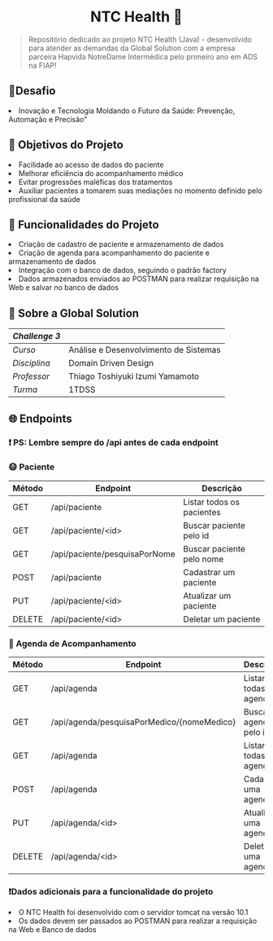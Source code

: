 <h1 align="center">
<br>NTC Health 💊
</h1>

> Repositório dedicado ao projeto NTC Health (Java) - desenvolvido para atender as demandas da Global Solution com a empresa parceira Hapvida NotreDame Intermédica pelo primeiro ano em ADS na FIAP!

<h2>📝Desafio</h2>
<li>Inovação e Tecnologia Moldando o Futuro da Saúde: Prevenção, Automação e Precisão”</li>

<h2 name="objetivo">🎯 Objetivos do Projeto</h2>
<li>Facilidade ao acesso de dados do paciente</li>
<li>Melhorar eficiência do acompanhamento médico</li>
<li>Evitar progressões maléficas dos tratamentos</li>
<li>Auxiliar pacientes a tomarem suas mediações no momento definido pelo profissional da saúde</li>

<h2>🤖 Funcionalidades do Projeto</h2>
 <li>Criação de cadastro de paciente e armazenamento de dados</li> 
 <li>Criação de agenda para acompanhamento do paciente e armazenamento de dados</li> 
 <li>Integração com o banco de dados, seguindo o padrão factory</li> 
 <li>Dados armazenados enviados ao POSTMAN para realizar requisição na Web e salvar no banco de dados</li> 
   
<h2>📖 Sobre a Global Solution</h2>

| _Challenge 3_ |                                       |
| ------------- | ------------------------------------- |
| _Curso_       | Análise e Desenvolvimento de Sistemas |
| _Disciplina_  | Domain Driven Design                  |
| _Professor_   | Thiago Toshiyuki Izumi Yamamoto       |
| _Turma_       | 1TDSS                                 |

<h2 name="endpoints">🌐 Endpoints</h2>

### ❗ PS: Lembre sempre do /api antes de cada endpoint

### 😷 Paciente

| Método | Endpoint                      | Descrição                 |
| ------ | ----------------------------- | --------------------------|
| GET    | /api/paciente                 | Listar todos os pacientes |
| GET    | /api/paciente/&lt;id&gt;      | Buscar paciente pelo id   |
| GET    | /api/paciente/pesquisaPorNome | Buscar paciente pelo nome |
| POST   | /api/paciente                 | Cadastrar um paciente     |
| PUT    | /api/paciente/&lt;id&gt;      | Atualizar um paciente     |
| DELETE | /api/paciente/&lt;id&gt;      | Deletar um paciente       |

### 📃 Agenda de Acompanhamento
| Método | Endpoint                                        | Descrição               |
| ------ | ------------------------------------------------| ------------------------|
| GET    | /api/agenda                                     | Listar todas as agendas |
| GET    | /api/agenda/pesquisaPorMedico/{nomeMedico}      | Buscar agenda pelo id   |
| GET    | /api/agenda                                     | Listar todas as agendas |
| POST   | /api/agenda                                     | Cadastrar uma agenda    |
| PUT    | /api/agenda/&lt;id&gt;                          | Atualizar uma agenda    |
| DELETE | /api/agenda/&lt;id&gt;                          | Deletar uma agenda      |
   
### ❗️Dados adicionais para a funcionalidade do projeto
<li>O NTC Health foi desenvolvido com o servidor tomcat na versão 10.1</li> 
<li>Os dados devem ser passados ao POSTMAN para realizar a requisição na Web e Banco de dados   </li>
 

